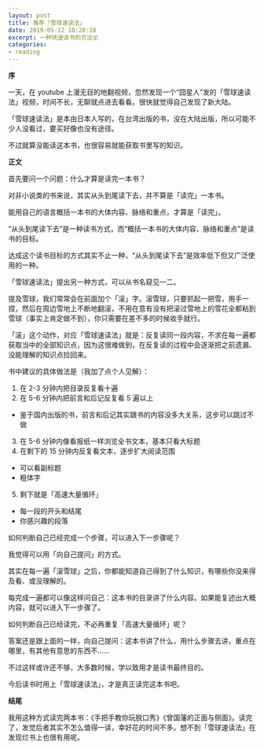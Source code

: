 ```yaml
---
layout: post
title: 推荐「雪球速读法」
date: 2019-05-12 10:20:28
excerpt: 一种快速读书的方法论
categories: 
- reading
---
```


**序**

一天，在 youtube 上漫无目的地翻视频，忽然发现一个“囧星人”发的「雪球速读法」视频，时间不长，无聊就点进去看看。很快就觉得自己发现了新大陆。

「雪球速读法」是本由日本人写的，在台湾出版的书，没在大陆出版，所以可能不少人没看过，要买好像也没有途径。

不过就算没能读这本书，也很容易就能获取书里写的知识。

**正文**

首先要问一个问题：什么才算是读完一本书？

对非小说类的书来说，其实从头到尾读下去，并不算是「读完」一本书。

能用自己的语言概括一本书的大体内容、脉络和重点，才算是「读完」。

“从头到尾读下去”是一种读书方式，而“概括一本书的大体内容、脉络和重点”是读书的目标。

达成这个读书目标的方式其实不止一种，“从头到尾读下去”是效率低下但又广泛使用的一种。

「雪球速读法」提出另一种方式，可以从书名窥见一二。

提及雪球，我们常常会在前面加个「滚」字。滚雪球，只要抓起一把雪，用手一捏，然后在周边雪地上不断地翻滚，不用在意有没有把滚过雪地上的雪花全都粘到雪球（事实上肯定做不到），你只需要在差不多的时候收手就行。

「滚」这个动作，对应「雪球速读法」就是：反复读同一段内容，不求在每一遍都获取当中的全部知识点，因为这很难做到，在反复读的过程中会逐渐把之前遗漏、没能理解的知识点捡回来。

书中建议的具体做法是（我加了点个人见解）：

1. 在 2-3 分钟内把目录反复看十遍
2. 在 5-6 分钟内把前言和后记反复看 5 遍以上
  - 鉴于国内出版的书，前言和后记其实跟书的内容没多大关系，这步可以跳过不做
3. 在 5-6 分钟内像看报纸一样浏览全书文本，基本只看大标题
4. 在剩下的 15 分钟内反复看文本，逐步扩大阅读范围
  - 可以看副标题
  - 粗体字
5. 剩下就是「高速大量循环」
  - 每一段的开头和结尾
  - 你感兴趣的段落

如何判断自己已经完成一个步骤，可以进入下一步骤呢？

我觉得可以用「向自己提问」的方式。

其实在每一遍「滚雪球」之后，你都能知道自己得到了什么知识，有哪些你没来得及看、或没理解的。

每完成一遍都可以像这样问自己：这本书的目录讲了什么内容。如果能复述出大概内容，就可以进入下一步骤了。

如何判断自己已经读完，不必再重复「高速大量循环」呢？

答案还是跟上面的一样，向自己提问：这本书讲了什么，用什么步骤去讲，重点在哪里，有其他有意思的东西不……

不过这样或许还不够，大多数时候，学以致用才是读书最终目的。

今后读书时用上「雪球速读法」，才是真正读完这本书吧。

**结尾**

我用这种方式读完两本书：《手把手教你玩脱口秀》《曾国藩的正面与侧面》。读完了，发觉后者其实不怎么值得一读，幸好花的时间不多。想不到「雪球速读法」在发现烂书上也很有用呢。

